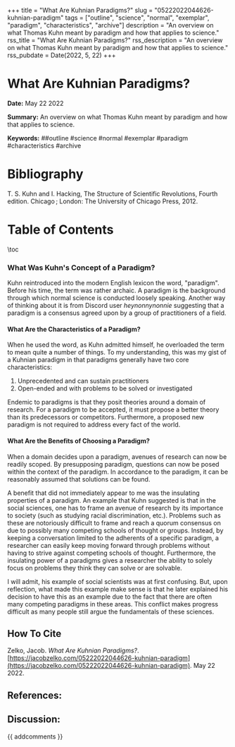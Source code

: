 +++
title = "What Are Kuhnian Paradigms?"
slug = "05222022044626-kuhnian-paradigm"
tags = ["outline", "science", "normal", "exemplar", "paradigm", "characteristics", "archive"]
description = "An overview on what Thomas Kuhn meant by paradigm and how that applies to science."
rss_title = "What Are Kuhnian Paradigms?"
rss_description = "An overview on what Thomas Kuhn meant by paradigm and how that applies to science."
rss_pubdate = Date(2022, 5, 22)
+++



What Are Kuhnian Paradigms?
=========

**Date:** May 22 2022

**Summary:** An overview on what Thomas Kuhn meant by paradigm and how that applies to science.

**Keywords:** ##outline #science #normal #exemplar #paradigm #characteristics #archive

Bibliography
==========

T. S. Kuhn and I. Hacking, The Structure of Scientific Revolutions, Fourth edition. Chicago ; London: The University of Chicago Press, 2012.

Table of Contents
=========

\toc

### What Was Kuhn's Concept of a Paradigm?

Kuhn reintroduced into the modern English lexicon the word, "paradigm". Before his time, the term was rather archaic. A paradigm is the background through which normal science is conducted loosely speaking. Another way of thinking about it is from Discord user *heynonnynonnie* suggesting that a paradigm is a consensus agreed upon by a group of practitioners of a field.

#### What Are the Characteristics of a Paradigm?

When he used the word, as Kuhn admitted himself, he overloaded the term to mean quite a number of things. To my understanding, this was my gist of a Kuhnian paradigm in that paradigms generally have two core characteristics:

1. Unprecedented and can sustain practitioners
2. Open-ended and with problems to be solved or investigated

Endemic to paradigms is that they posit theories around a domain of research. For a paradigm to be accepted, it must propose a better theory than its predecessors or competitors. Furthermore, a proposed new paradigm is not required to address every fact of the world.

#### What Are the Benefits of Choosing a Paradigm?

When a domain decides upon a paradigm, avenues of research can now be readily scoped. By presupposing paradigm, questions can now be posed within the context of the paradigm. In accordance to the paradigm, it can be reasonably assumed that solutions can be found.

A benefit that did not immediately appear to me was the insulating properties of a paradigm. An example that Kuhn suggested is that in the social sciences, one has to frame an avenue of research by its importance to society (such as studying racial discrimination, etc.). Problems such as these are notoriously difficult to frame and reach a quorum consensus on due to possibly many competing schools of thought or groups. Instead, by keeping a conversation limited to the adherents of a specific paradigm, a researcher can easily keep moving forward through problems without having to strive against competing schools of thought. Furthermore, the insulating power of a paradigms gives a researcher the ability to solely focus on problems they think they can solve or are solvable.

I will admit, his example of social scientists was at first confusing. But, upon reflection, what made this example make sense is that he later explained his decision to have this as an example due to the fact that there are often many competing paradigms in these areas. This conflict makes progress difficult as many people still argue the fundamentals of these sciences.
## How To Cite

 Zelko, Jacob. _What Are Kuhnian Paradigms?_. [https://jacobzelko.com/05222022044626-kuhnian-paradigm](https://jacobzelko.com/05222022044626-kuhnian-paradigm). May 22 2022.
## References:
## Discussion: 

{{ addcomments }}
